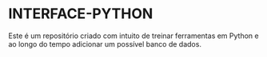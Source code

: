 # INTERFACE-PYTHON
Este é um repositório criado com intuito de treinar ferramentas em Python e ao longo do tempo adicionar um possível banco de dados. 
